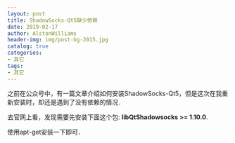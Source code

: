 ```yaml
---
layout: post
title: ShadowSocks-Qt5缺少依赖
date: 2019-02-17
author: AlstonWilliams
header-img: img/post-bg-2015.jpg
catalog: true
categories:
- 其它
tags:
- 其它
---
```

之前在公众号中，有一篇文章介绍如何安装ShadowSocks-Qt5，但是这次在我重新安装时，却还是遇到了没有依赖的情况．

去官网上看，发现需要先安装下面这个包: **libQtShadowsocks >= 1.10.0**.

使用apt-get安装一下即可．
